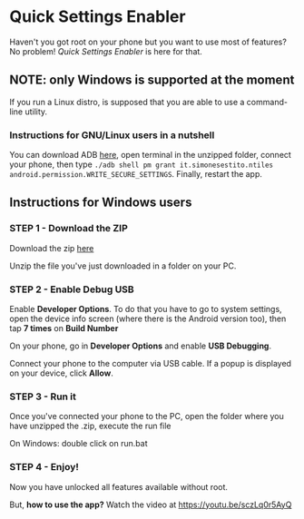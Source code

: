 # Quick Settings Enabler

Haven't you got root on your phone but you want to use most of features?
No problem! *Quick Settings Enabler* is here for that.

## NOTE: only Windows is supported at the moment
If you run a Linux distro, is supposed that you are able to use a command-line utility.

### Instructions for GNU/Linux users in a nutshell
You can download ADB <a href="https://developer.android.com/studio/releases/platform-tools.html">here</a>,
open terminal in the unzipped folder, connect your phone, then type <code>./adb shell pm grant it.simonesestito.ntiles android.permission.WRITE_SECURE_SETTINGS</code>. Finally, restart the app.

## Instructions for Windows users
### STEP 1 - Download the ZIP
Download the zip <a href="https://drive.google.com/file/d/1irlIOm9yIqfwhwhB0jsOqX1lEWSf_9aF/view?usp=drivesdk">here</a>

Unzip the file you've just downloaded in a folder on your PC.

### STEP 2 - Enable Debug USB
Enable **Developer Options**. To do that you have to go to system settings, open the device info screen (where there is the Android version too), then tap **7 times** on **Build Number**

On your phone, go in **Developer Options** and enable **USB Debugging**.

Connect your phone to the computer via USB cable. If a popup is displayed on your device, click **Allow**.

### STEP 3 - Run it
Once you've connected your phone to the PC, open the folder where you have
unzipped the .zip, execute the run file

On Windows: double click on run.bat

### STEP 4 - Enjoy!
Now you have unlocked all features available without root.

But, **how to use the app?**
Watch the video at https://youtu.be/sczLq0r5AyQ
